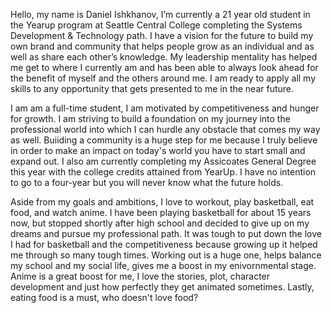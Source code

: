 Hello, my name is Daniel Ishkhanov, I’m currently a 21 year old student in the Yearup program at Seattle Central College completing the Systems Development & Technology path.
I have a vision for the future to build my own brand and community that helps people grow as an individual and as well as share each other’s knowledge.
My leadership mentality has helped me get to where I currently am and has been able to always look ahead for the benefit of myself and the others around me.
I am ready to apply all my skills to any opportunity that gets presented to me in the near future.

I am am a full-time student, I am motivated by competitiveness and hunger for growth. I am striving to build a foundation on my journey into the professional world into which I can hurdle any obstacle that comes my way as well. Buiiding a community is a huge step for me because I truly believe in order to make an impact on today's world you have to start small and expand out. I also am currently completing my Assicoates General Degree this year with the college credits attained from YearUp. I have no intention to go to a four-year but you will never know what the future holds.

Aside from my goals and ambitions, I love to workout, play basketball, eat food, and watch anime. I have been playing basketball for about 15 years now, but stopped shortly after high school and decided to give up on my dreams and pursue my professional path. It was tough to put down the love I had for basketball and the competitiveness because growing up it helped me through so many tough times. Working out is a huge one, helps balance my school and my social life, gives me a boost in my enivornmental stage. Anime is a great boost for me, I love the stories, plot, character development and just how perfectly they get animated sometimes. Lastly, eating food is a must, who doesn't love food? 
